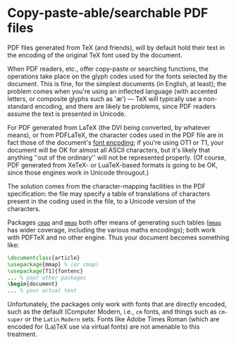 # Copy-paste-able/searchable PDF files




PDF files generated from TeX (and friends), will by default
hold their text in the encoding of the original TeX font used by
the document.


When PDF readers, etc., offer copy-paste or searching
functions, the operations take place on the glyph codes used for the
fonts selected by the document.  This is fine, for the simplest
documents (in English, at least); the problem comes when you're using
an inflected language (with accented letters, or composite glyphs
such as '&aelig;')&nbsp;&mdash; TeX will typically use a non-standard
encoding, and there are likely be problems, since PDF readers
assume the text is presented in Unicode.


For PDF generated from LaTeX (the DVI being
converted, by whatever means), or from PDFLaTeX, the character
codes used in the PDF file are in fact those of the document's
[font encoding](./FAQ-whatenc.html); if you're using OT1 or
T1, your document will be OK for almost all ASCII
characters, but it's likely that anything ''out of the ordinary'' will
not be represented properly.  (Of course, PDF generated from
XeTeX- or LuaTeX-based formats is going to be OK, since
those engines work in Unicode througout.)


The solution comes from the character-mapping facilities in the
PDF specification: the file may specify a table of translations
of characters present in the coding used in the file, to a Unicode
version of the characters.


Packages [`cmap`](http://ctan.org/pkg/cmap) and [`mmap`](http://ctan.org/pkg/mmap) both offer means of
generating such tables ([`mmap`](http://ctan.org/pkg/mmap) has wider coverage, including
the various maths encodings); both work with PDFTeX and no other
engine.  Thus your document becomes something like:
```latex
\documentclass{article}
\usepackage{mmap} % (or cmap)
\usepackage[T1]{fontenc}
... % your other packages
\begin{document}
... % your actual text
```


Unfortunately, the packages only work with fonts that are directly
encoded, such as the default (Computer Modern, i.e., `cm`
fonts, and things such as `cm-super` or the `Latin`
`Modern` sets.  Fonts like Adobe
Times Roman (which are encoded for (La)TeX use via virtual fonts)
are not amenable to this treatment.












